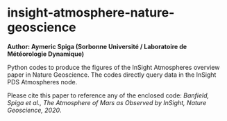 # insight-atmosphere-nature-geoscience

**Author: Aymeric Spiga (Sorbonne Université / Laboratoire de Météorologie Dynamique)**

Python codes to produce the figures of the InSight Atmospheres overview paper in Nature Geoscience. The codes directly query data in the InSight PDS Atmospheres node.

Please cite this paper to reference any of the enclosed code: 
_Banfield, Spiga et al., The Atmosphere of Mars as Observed by InSight, Nature Geoscience, 2020_.


